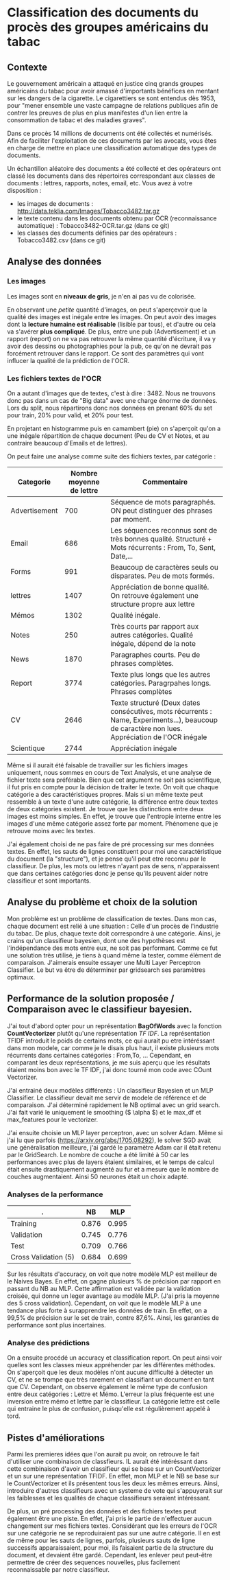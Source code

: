 # Classification des documents du procès des groupes américains du tabac


## Contexte 

Le gouvernement américain a attaqué en justice cinq grands groupes américains du tabac pour avoir amassé d'importants bénéfices en mentant sur les dangers de la cigarette. Le cigarettiers  se sont entendus dès 1953, pour "mener ensemble une vaste campagne de relations publiques afin de contrer les preuves de plus en plus manifestes d'un lien entre la consommation de tabac et des maladies graves". 

Dans ce procès 14 millions de documents ont été collectés et numérisés. Afin de faciliter l'exploitation de ces documents par les avocats, vous êtes en charge de mettre en place une classification automatique des types de documents. 

Un échantillon aléatoire des documents a été collecté et des opérateurs ont classé les documents dans des répertoires correspondant aux classes de documents : lettres, rapports, notes, email, etc. Vous avez à votre disposition : 

- les images de documents : http://data.teklia.com/Images/Tobacco3482.tar.gz
- le texte contenu dans les documents obtenu par OCR (reconnaissance automatique) : Tobacco3482-OCR.tar.gz  (dans ce git)
- les classes des documents définies par des opérateurs : Tobacco3482.csv (dans ce git)


## Analyse des données

### Les images 

Les images sont en **niveaux de gris**, je n'en ai pas vu de colorisée.

En observant une _petite_ quantité d'images, on peut s'aperçevoir que la qualité des images est inégale entre les images. On peut avoir des images dont la **lecture humaine est réalisable** (lisible par tous), et d'autre ou  cela va s'avérer **plus compliqué**. De plus, entre une pub (Advertisement) et un rapport (report) on ne va pas retrouver la même quantité d'écriture, il va y avoir des dessins ou photographies pour la pub, ce qu'on ne devrait pas forcément retrouver dans le rapport. Ce sont des paramètres qui vont influcer la qualité de la prédiction de l'OCR. 


### Les fichiers textes de l'OCR

On a autant d'images que de textes, c'est à dire : 3482. Nous ne trouvons donc pas dans un cas de "Big data" avec une charge énorme de données. Lors du split, nous répartirons donc nos données en prenant 60% du set pour train, 20% pour valid, et 20% pour test.

En projetant en histogramme puis en camambert (pie) on s'aperçoit qu'on a une inégale répartition de chaque document (Peu de CV et Notes, et au contraire beaucoup d'Emails et de lettres).

On peut faire une analyse comme suite des fichiers textes, par catégorie : 


|Categorie|Nombre moyenne de lettre|Commentaire|
|-----------------------------------|------|---|
|  Advertisement |  700 |Séquence de mots paragraphés. ON peut distinguer des phrases par moment.|
|  Email         |  686 |Les séquences reconnus sont de très bonnes qualité. Structuré + Mots récurrents : From, To, Sent, Date,...|
|  Forms        | 991  |Beaucoup de caractères seuls ou disparates. Peu de mots formés.|
|  lettres      | 1407 |Appréciation de bonne qualité. On retrouve également une structure propre aux lettre|
|  Mémos         | 1302 |Qualité inégale.|
|  Notes         | 250  |Très courts par rapport aux autres catégories. Qualité inégale, dépend de la note|
|  News          | 1870 | Paragraphes courts. Peu de phrases complètes.|
| Report        | 3774 |Texte plus longs que les autres catégories. Paragrpahes longs. Phrases complètes|
|  CV            | 2646 |Texte structuré (Deux dates consécutives, mots récurrents : Name, Experiments...), beaucoup de caractère non lues. Appréciation de  l'OCR inégale|
|  Scientique    | 2744 |Appréciation inégale|


Même si il aurait été faisable de travailler sur les fichiers images uniquement, nous sommes en cours de Text Analysis, et une analyse de  fichier texte sera préférable. Bien que cet argument ne soit pas scientifique, il fut pris en compte pour la décision de traiter le texte. On voit que chaque catégorie a des caractéristiques propres. Mais si un même texte peut ressemble à un texte d'une autre catégorie, la différence entre deux textes de deux catégories existent. Je trouve que les distinctions entre deux images est moins simples. En effet, je trouve que l'entropie interne entre les images d'une même catégorie assez forte par moment. Phénomene que je retrouve moins avec les textes.

J'ai également choisi de ne pas faire de pré processing sur mes données textes. En effet, les sauts de lignes constituent pour moi une caractéristique du document (la "structure"), et je pense qu'il peut etre reconnu par le classifieur. De plus, les mots ou lettres n'ayant pas de sens, n'apparaissent que dans certaines catégories donc je pense qu'ils peuvent aider notre classifieur et sont importants.

## Analyse du problème et choix de la solution

Mon problème est un problème de classification de textes. Dans mon cas, chaque document est relié à une situation : Celle d'un procès de l'industrie du tabac. De plus, chaque texte doit correspondre à une catégorie. Ainsi, je crains qu'un classifieur bayesien, dont une des hypothèses est l'indépendance des mots entre eux, ne soit pas performant. Comme ce fut une solution très utilisé, je tiens à quand même la tester, comme élément de comparaison. J'aimerais ensuite essayer une Multi Layer Perceptron Classifier.  Le but va être de déterminer par gridsearch ses paramètres optimaux. 


## Performance de la solution proposée / Comparaison avec le classifieur bayesien. 

J'ai tout d'abord opter pour un représentation **BagOfWords** avec la fonction **CountVectorizer** plutôt qu'une représentation *TF IDF*. La représentation TFIDF introduit le poids de certains mots, ce qui aurait pu etre intéréssant dans mon modele, car comme je le disais plus haut, il existe plusieurs mots récurrents dans certaines catégories : From,To, ... Cependant, en comparant les deux représentations, je me suis aperçu que les résultats étaient moins bon avec le TF IDF, j'ai donc tourné mon code avec COunt Vectorizer. 

J'ai entrainé deux modèles différents : Un classifieur Bayesien et un MLP Classifier. Le classifieur devait me servir de modele de référence et de comparaison. J'ai déterminé rapidement le NB optimal avec un grid search. J'ai fait varié le uniquement le smoothing ($ \alpha $) et le max_df et max_features pour le vectorizer.  

J'ai ensuite choisie un MLP layer perceptron, avec un solver Adam. Même si j'ai lu que parfois (https://arxiv.org/abs/1705.08292), le solver SGD avait une généralisation meilleure, j'ai gardé le paramètre Adam car il était retenu par le GridSearch. Le nombre de couche a été limité à 50 car les performances avec plus de layers étaient similaires, et le temps de calcul était ensuite drastiquement augmenté au fur et a mesure que le nombre de couches augmentaient. Ainsi 50 neurones était un choix adapté.

### Analyses de la performance

|                .      |  NB    | MLP    |
|----------------------|--------|--------|
| Training             |  0.876 | 0.995  |
| Validation           |  0.745 | 0.776  |
| Test                 | 0.709  | 0.766  |
| Cross Validation (5) | 0.684  | 0.699  |

Sur les résultats d'accuracy, on voit que notre modèle MLP est meilleur de le Naives Bayes. En effet, on gagne plusieurs \% de précision par rapport en passant du NB au MLP. Cette affirmation est validée par la validation croisée, qui donne un leger avantage au modèle MLP. (J'ai pris la moyenne des 5 cross validation). Cependant, on voit que le modèle MLP à une tendance plus forte à surapprendre les données de train. En effet, on a 99,5\% de précision sur le set de train, contre 87,6\%. Ainsi, les garanties de performance sont plus incertaines.

### Analyse des prédictions

On a ensuite procédé un accuracy et classification report. On peut ainsi voir quelles sont les classes mieux appréhender par les différentes méthodes. On s'aperçoit que les deux modèles n'ont aucune difficulté à détecter un CV, et ne se trompe que très rarement en classifiant un document en tant que CV. Cependant, on observe également le même type de confusion entre deux catégories : Lettre et Mémo. L'erreur la plus fréquente est une inversion entre mémo et lettre  par le classifieur. La catégorie lettre est celle qui entraine le plus de confusion, puisqu'elle est régulièrement appelé à tord.

## Pistes d'améliorations

Parmi les premieres idées que l'on aurait pu avoir, on retrouve  le fait d'utiliser une combinaison de classfieurs. IL aurait été intéréssant dans cette combinaison d'avoir un classifieur qui se base sur un CountVectorizer et un sur une représentation TFIDF. En effet, mon MLP et le NB se base sur le CountVectorizer et ils présentent tous les deux les mêmes erreurs. Ainsi, introduire d'autres classifieurs avec un systeme de vote qui s'appuyerait sur les faiblesses et les qualités de chaque classifieurs seraient intéréssant.

De plus, un pré processing des données et des fichiers textes peut également être une piste. En effet, j'ai pris le partie de n'effectuer aucun changement sur mes fichiers textes. Considérant que les erreurs de l'OCR sur une catégorie ne se reproduiraient pas sur une autre catégorie. Il en est de même pour les sauts de lignes, parfois, plusieurs sauts de ligne successifs apparaissaient, pour moi, ils faisaient partie de la structure du document, et devaient être gardé. Cependant, les enlever peut peut-être permettre de créer des sequences nouvelles, plus facilement reconnaissable par notre classifieur.







 
